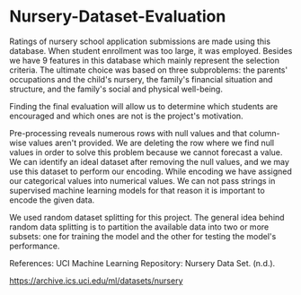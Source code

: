 # Nursery-Dataset-Evaluation


Ratings of nursery school application submissions are made using this database. When student enrollment was too large, it was employed. Besides we have 9 features in this database which mainly represent the selection criteria. The ultimate choice was based on three subproblems: the parents' occupations and the child's nursery, the family's financial situation and structure, and the family's social and physical well-being. 


Finding the final evaluation will allow us to determine which students are encouraged and which ones are not is the project's motivation. 


Pre-processing reveals numerous rows with null values and that column-wise values aren't provided. We are deleting the row where we find null values in order to solve this problem because we cannot forecast a value. We can identify an ideal dataset after removing the null values, and we may use this dataset to perform our encoding. While encoding we have assigned our categorical values into numerical values. We can not pass strings in supervised machine learning models for that reason it is important to encode the given data. 


We used random dataset splitting for this project. The general idea behind random data splitting is to partition the available data into two or more subsets: one for training the model and the other for testing the model's performance.


References:
UCI Machine Learning Repository: Nursery Data Set. (n.d.). 

https://archive.ics.uci.edu/ml/datasets/nursery 
